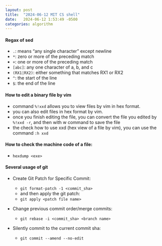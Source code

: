 ```yaml
---
layout: post
title:  "2024-06-12 MIT CS shell"
date:   2024-06-12 1:53:49 -0500
categories: algorithm
---
```


#### Regax of sed
- `.`: means “any single character” except newline
- `*`: zero or more of the preceding match
- `+`: one or more of the preceding match
- `[abc]`: any one character of a, b, and c
- `(RX1|RX2)`: either something that matches RX1 or RX2
- `^`: the start of the line
- `$`: the end of the line


#### How to edit a binary file by vim
- command `%!xxd` allows you to view files by vim in hex format. 
- you can also edit files in hex format by vim. 
- once you finish editing the file, you can convert the file you edited by `%!xxd -r`, and then with w command to save the file
- the check how to use xxd (hex view of a file by vim), you can use the command `:h xxd`

#### How to check the machine code of a file:
- `hexdump <exe>`

#### Several usage of git
- Create Git Patch for Specific Commit:
  + `git format-patch -1 <commit_sha>`
  + and then apply the git patch:
  + `git apply <patch file name>`

- Change previous commit order/merge commits: 
  + `git rebase -i <commit_sha> <branch name>`

- Silently commit to the current commit sha:
  + `git commit --amend --no-edit`
